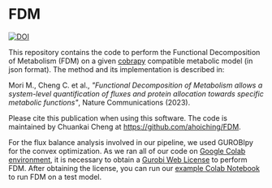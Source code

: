 # FDM
[![DOI](https://zenodo.org/badge/494231969.svg)](https://zenodo.org/badge/latestdoi/494231969)

This repository contains the code to perform the Functional Decomposition of Metabolism (FDM) on a given [cobrapy](https://opencobra.github.io/cobrapy/) compatible metabolic model (in json format). The method and its implementation is described in: 

Mori M., Cheng C. et al., _"Functional Decomposition of Metabolism allows a system-level quantification of fluxes and protein allocation towards specific metabolic functions"_, Nature Communications (2023).

Please cite this publication when using this software. The code is maintained by Chuankai Cheng at https://github.com/ahoiching/FDM.

For the flux balance analysis involved in our pipeline, we used GUROBIpy for the convex optimization. As we ran all of our code on [Google Colab environment](https://colab.research.google.com/), it is necessary to obtain a [Gurobi Web License](https://www.gurobi.com/features/web-license-service/) to perform FDM. After obtaining the license, you can run our [example Colab Notebook](https://github.com/ahoiching/FAM/blob/main/FDM_example.ipynb) to run FDM on a test model.

